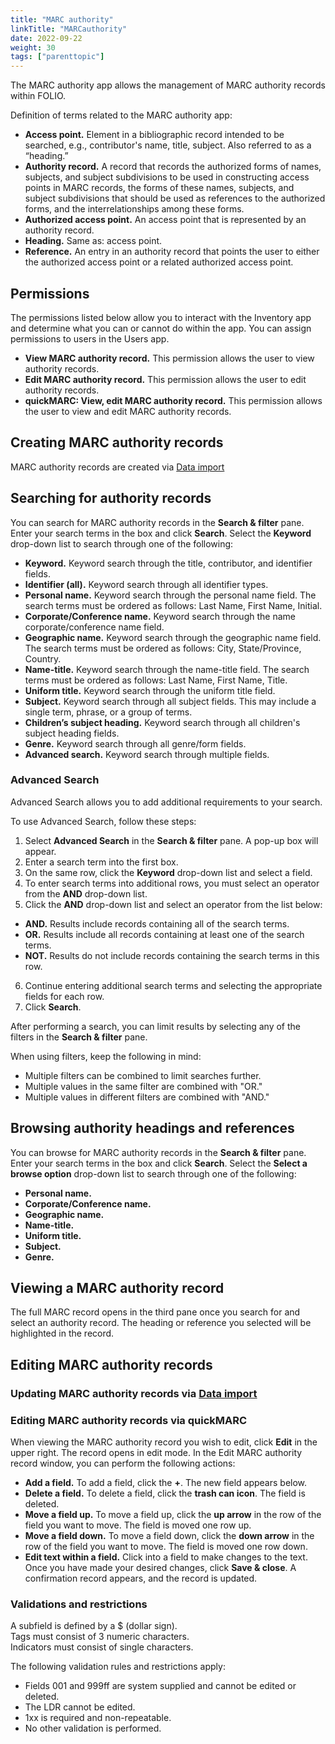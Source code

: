 ```yaml
---
title: "MARC authority"
linkTitle: "MARCauthority"
date: 2022-09-22
weight: 30
tags: ["parenttopic"]
---
```


The MARC authority app allows the management of MARC authority records within FOLIO.

Definition of terms related to the MARC authority app:

-   **Access point.** Element in a bibliographic record intended to be searched, e.g., contributor's name, title, subject. Also referred to as a “heading.”
-   **Authority record.** A record that records the authorized forms of names, subjects, and subject subdivisions to be used in constructing access points in MARC records, the forms of these names, subjects, and subject subdivisions that should be used as references to the authorized forms, and the interrelationships among these forms.
-   **Authorized access point.** An access point that is represented by an authority record.
-   **Heading.** Same as: access point.
-   **Reference.** An entry in an authority record that points the user to either the authorized access point or a related authorized access point.

## Permissions
The permissions listed below allow you to interact with the Inventory app and determine what you can or cannot do within the app. You can assign permissions to users in the Users app.
-   **View MARC authority record.** This permission allows the user to view authority records.
-   **Edit MARC authority record.** This permission allows the user to edit authority records.
-   **quickMARC: View, edit MARC authority record.** This permission allows the user to view and edit MARC authority records.

## Creating MARC authority records 
MARC authority records are created via [Data import](../data-import/)
## Searching for authority records
You can search for MARC authority records in the **Search & filter** pane. Enter your search terms in the box and click **Search**. Select the **Keyword** drop-down list to search through one of the following:

-   **Keyword.** Keyword search through the title, contributor, and identifier fields.
-   **Identifier (all).** Keyword search through all identifier types. 
-   **Personal name.** Keyword search through the personal name field. The search terms must be ordered as follows: Last Name, First Name, Initial. 
-   **Corporate/Conference name.** Keyword search through the name corporate/conference name field. 
-   **Geographic name.** Keyword search through the geographic name field. The search terms must be ordered as follows: City, State/Province, Country. 
-   **Name-title.** Keyword search through the name-title field. The search terms must be ordered as follows: Last Name, First Name, Title. 
-   **Uniform title.** Keyword search through the uniform title field.
-   **Subject.** Keyword search through all subject fields. This may include a single term, phrase, or a group of terms.
-   **Children’s subject heading.** Keyword search through all children's subject heading fields. 
-   **Genre.** Keyword search through all genre/form fields.
-   **Advanced search.** Keyword search through multiple fields.

### Advanced Search

Advanced Search allows you to add additional requirements to your search. 

To use Advanced Search, follow these steps:

1.  Select **Advanced Search** in the **Search & filter** pane. A pop-up box will appear.
2.  Enter a search term into the first box.
3.  On the same row, click the **Keyword** drop-down list and select a field. 
4.  To enter search terms into additional rows, you must select an operator from the **AND** drop-down list.
5.  Click the **AND** drop-down list and select an operator from the list below:
-   **AND.** Results include records containing all of the search terms.
-   **OR.**  Results include all records containing at least one of the search terms.
-   **NOT.** Results do not include records containing the search terms in this row.
6.  Continue entering additional search terms and selecting the appropriate fields for each row.
7.  Click **Search**.

After performing a search, you can limit results by selecting any of the filters in the **Search & filter** pane.

When using filters, keep the following in mind:

-   Multiple filters can be combined to limit searches further.
-   Multiple values in the same filter are combined with "OR."
-   Multiple values in different filters are combined with "AND."

## Browsing authority headings and references
You can browse for MARC authority records in the **Search & filter** pane. Enter your search terms in the box and click **Search**. Select the **Select a browse option** drop-down list to search through one of the following: 

-   **Personal name.** 
-   **Corporate/Conference name.** 
-   **Geographic name.** 
-   **Name-title.** 
-   **Uniform title.** 
-   **Subject.** 
-   **Genre.** 


## Viewing a MARC authority record
The full MARC record opens in the third pane once you search for and select an authority record. The heading or reference you selected will be highlighted in the record.
## Editing MARC authority records 
### Updating MARC authority records via [Data import](../data-import/)
### Editing MARC authority records via quickMARC
When viewing the MARC authority record you wish to edit, click **Edit** in the upper right. The record opens in edit mode. 
In the Edit MARC authority record window, you can perform the following actions:
-   **Add a field.** To add a field, click the **+**. The new field appears below.
-   **Delete a field.** To delete a field, click the **trash can icon**. The field is deleted.
-   **Move a field up.** To move a field up, click the **up arrow** in the row of the field you want to move. The field is moved one row up.
-   **Move a field down.** To move a field down, click the **down arrow** in the row of the field you want to move. The field is moved one row down.
-   **Edit text within a field.** Click into a field to make changes to the text.
Once you have made your desired changes, click **Save & close**. A confirmation record appears, and the record is updated.

### Validations and restrictions
 
A subfield is defined by a \$ (dollar sign).  
Tags must consist of 3 numeric characters.  
Indicators must consist of single characters.

The following validation rules and restrictions apply:

-   Fields 001 and 999ff are system supplied and cannot be edited or deleted.
-   The LDR cannot be edited.
-   1xx is required and non-repeatable.
-   No other validation is performed.
